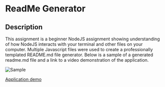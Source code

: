 # ReadMe Generator

## Description
This assignment is a beginner NodeJS assignment showing understanding of how NodeJS interacts with your terminal and other files on your computer. Multiple Javascript files were used to create a professionally templated README.md file generator. Below is a sample of a generated readme.md file and a link to a video demonstration of the application.

![Sample]()

[Application demo]()
